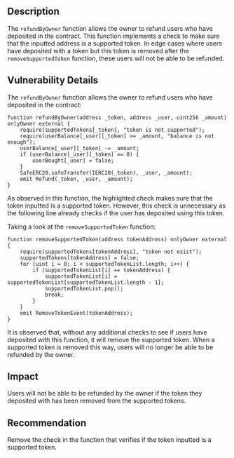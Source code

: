 ## Description  
The `refundByOwner` function allows the owner to refund users who have deposited in the contract. This function implements a check to make sure that the inputted address is a supported token. In edge cases where users have deposited with a token but this token is removed after the `removeSupportedToken` function, these users will not be able to be refunded.

## Vulnerability Details 
The `refundByOwner` function allows the owner to refund users who have deposited in the contract:

```solidity
function refundByOwner(address _token, address _user, uint256 _amount) onlyOwner external {
    require(supportedTokens[_token], "token is not supported");
    require(userBalance[_user][_token] >= _amount, "balance is not enough");
    userBalance[_user][_token] -= _amount;
    if (userBalance[_user][_token] == 0) {
        userBought[_user] = false;
    }
    SafeERC20.safeTransfer(IERC20(_token), _user, _amount);
    emit Refund(_token, _user, _amount);
}
```

As observed in this function, the highlighted check makes sure that the token inputted is a supported token. However, this check is unnecessary as the following line already checks if the user has deposited using this token.

Taking a look at the `removeSupportedToken` function:

```solidity
function removeSupportedToken(address tokenAddress) onlyOwner external {
    require(supportedTokens[tokenAddress], "token not exist");
    supportedTokens[tokenAddress] = false;
    for (uint i = 0; i < supportedTokenList.length; i++) {
        if (supportedTokenList[i] == tokenAddress) {
            supportedTokenList[i] = supportedTokenList[supportedTokenList.length - 1];
            supportedTokenList.pop();
            break;
        }
    }
    emit RemoveTokenEvent(tokenAddress);
}
```

It is observed that, without any additional checks to see if users have deposited with this function, it will remove the supported token. When a supported token is removed this way, users will no longer be able to be refunded by the owner.

## Impact
Users will not be able to be refunded by the owner if the token they deposited with has been removed from the supported tokens.

## Recommendation  
Remove the check in the function that verifies if the token inputted is a supported token.

